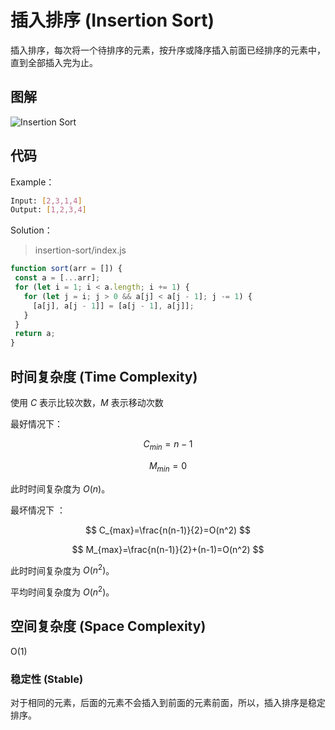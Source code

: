 # 插入排序 (Insertion Sort)

插入排序，每次将一个待排序的元素，按升序或降序插入前面已经排序的元素中，直到全部插入完为止。

## 图解

![Insertion Sort](https://upload.wikimedia.org/wikipedia/commons/0/0f/Insertion-sort-example-300px.gif)

## 代码

Example：

``` bash
Input: [2,3,1,4]
Output: [1,2,3,4]
```

Solution：

> insertion-sort/index.js

 ```js
function sort(arr = []) {
  const a = [...arr];
  for (let i = 1; i < a.length; i += 1) {
    for (let j = i; j > 0 && a[j] < a[j - 1]; j -= 1) {
      [a[j], a[j - 1]] = [a[j - 1], a[j]];
    }
  }
  return a;
}
 ```

## 时间复杂度 (Time Complexity)

使用 $C$ 表示比较次数，$M$ 表示移动次数

最好情况下：

$$
C_{min}=n-1
$$

$$
M_{min}=0
$$

此时时间复杂度为 $O(n)$。

最坏情况下 ：

$$
C_{max}=\frac{n(n-1)}{2}=O(n^2)
$$

$$
M_{max}=\frac{n(n-1)}{2}+(n-1)=O(n^2)
$$

此时时间复杂度为 $O(n^2)$。

平均时间复杂度为 $O(n^2)$。

## 空间复杂度 (Space Complexity)

O(1)

### 稳定性 (Stable)

对于相同的元素，后面的元素不会插入到前面的元素前面，所以，插入排序是稳定排序。
